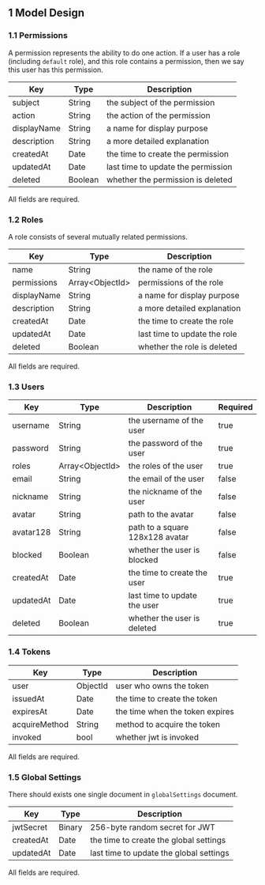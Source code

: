 ## 1 Model Design

### 1.1 Permissions

A permission represents the ability to do one action. If a user has a role (including `default` role), and this role contains a permission, then we say this user has this permission.

|Key|Type|Description|
|---|---|---|
|subject|String|the subject of the permission|
|action|String|the action of the permission|
|displayName|String|a name for display purpose|
|description|String|a more detailed explanation|
|createdAt|Date|the time to create the permission|
|updatedAt|Date|last time to update the permission|
|deleted|Boolean|whether the permission is deleted|

All fields are required.

### 1.2 Roles

A role consists of several mutually related permissions.

|Key|Type|Description|
|---|---|---|
|name|String|the name of the role|
|permissions|Array\<ObjectId\>|permissions of the role|
|displayName|String|a name for display purpose|
|description|String|a more detailed explanation|
|createdAt|Date|the time to create the role|
|updatedAt|Date|last time to update the role|
|deleted|Boolean|whether the role is deleted|

All fields are required.

### 1.3 Users

|Key|Type|Description|Required|
|---|---|---|---|
|username|String|the username of the user|true|
|password|String|the password of the user|true|
|roles|Array\<ObjectId\>|the roles of the user|true|
|email|String|the email of the user|false|
|nickname|String|the nickname of the user|false|
|avatar|String|path to the avatar|false|
|avatar128|String|path to a square 128x128 avatar|false|
|blocked|Boolean|whether the user is blocked|false|
|createdAt|Date|the time to create the user|true|
|updatedAt|Date|last time to update the user|true|
|deleted|Boolean|whether the user is deleted|true|

### 1.4 Tokens

|Key|Type|Description|
|---|---|---|
|user|ObjectId|user who owns the token|
|issuedAt|Date|the time to create the token|
|expiresAt|Date|the time when the token expires|
|acquireMethod|String|method to acquire the token|
|invoked|bool|whether jwt is invoked|

All fields are required.

### 1.5 Global Settings

There should exists one single document in `globalSettings` document.

|Key|Type|Description|
|---|---|---|
|jwtSecret|Binary|256-byte random secret for JWT|
|createdAt|Date|the time to create the global settings|
|updatedAt|Date|last time to update the global settings|

All fields are required.
